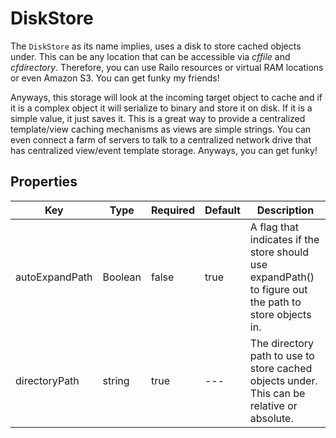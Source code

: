 # DiskStore

The `DiskStore` as its name implies, uses a disk to store cached objects under. This can be any location that can be accessible via *cffile* and *cfdirectory*. Therefore, you can use Railo resources or virtual RAM locations or even Amazon S3. You can get funky my friends!

Anyways, this storage will look at the incoming target object to cache and if it is a complex object it will serialize to binary and store it on disk. If it is a simple value, it just saves it. This is a great way to provide a centralized template/view caching mechanisms as views are simple strings. You can even connect a farm of servers to talk to a centralized network drive that has centralized view/event template storage. Anyways, you can get funky!

## Properties 

|Key|Type|Required|Default|Description|
|--|--|--|--|--|
|autoExpandPath |Boolean |false |true |A flag that indicates if the store should use expandPath() to figure out the path to store objects in.|
|directoryPath |string |true |---|The directory path to use to store cached objects under. This can be relative or absolute. |


